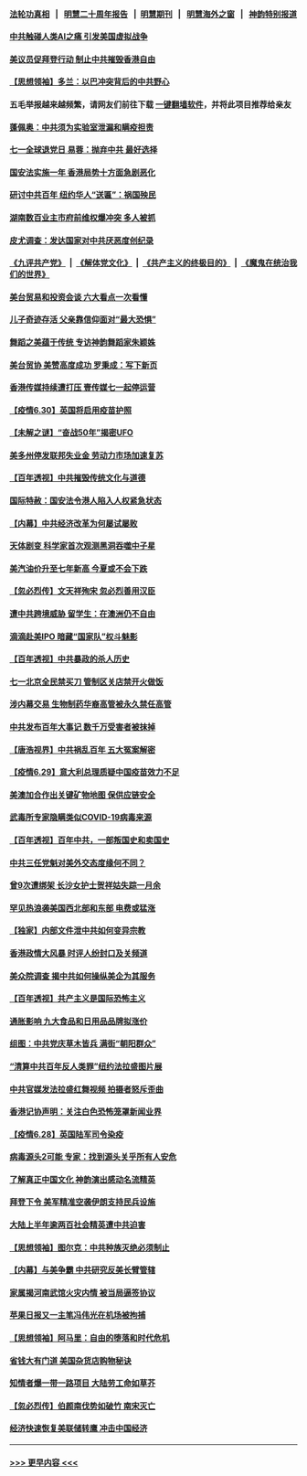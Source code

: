 #### [法轮功真相](https://github.com/gfw-breaker/truth/blob/master/README.md?t=0) &nbsp;&nbsp;|&nbsp;&nbsp; [明慧二十周年报告](https://github.com/gfw-breaker/mh-reports/blob/master/README.md?t=0) &nbsp;&nbsp;|&nbsp;&nbsp;[明慧期刊](https://github.com/gfw-breaker/mh-qikan) &nbsp;&nbsp;|&nbsp;&nbsp; [明慧海外之窗](https://github.com/gfw-breaker/mh-news/blob/master/README.md?t=0) &nbsp;&nbsp;|&nbsp;&nbsp; [神韵特别报道](https://github.com/gfw-breaker/mh-news/blob/master/shenyun.md?t=0)
#### [中共触碰人类AI之痛 引发美国虚拟战争](../pages/nf4514/n13059669.md?t=07011801) 
#### [美议员促拜登行动 制止中共摧毁香港自由](../pages/nf4514/n13059424.md?t=07011801) 
#### [【思想领袖】多兰：以巴冲突背后的中共野心](../pages/nf4514/n13010990.md?t=07011801) 
#### 五毛举报越来越频繁，请网友们前往下载 [一键翻墙软件](https://github.com/gfw-breaker/ssr-accounts)，并将此项目推荐给亲友
#### [蓬佩奥：中共须为实验室泄漏和瞒疫担责](../pages/nf4514/n13058935.md?t=07011801) 
#### [七一全球退党日 易蓉：抛弃中共 最好选择](../pages/nf4514/n13059106.md?t=07011801) 
#### [国安法实施一年 香港局势十方面急剧恶化](../pages/nf4514/n13058824.md?t=07011801) 
#### [研讨中共百年 纽约华人“送匾”：祸国殃民](../pages/nf4514/n13057367.md?t=07011801) 
#### [湖南数百业主市府前维权爆冲突 多人被抓](../pages/nf4514/n13058263.md?t=07011801) 
#### [皮尤调查：发达国家对中共厌恶度创纪录](../pages/nf4514/n13058634.md?t=07011801) 
#### [《九评共产党》](https://github.com/begood0513/9ping.md/blob/master/README.md) &nbsp;|&nbsp; [《解体党文化》](../../../../jtdwh.md/blob/master/README.md)  &nbsp;|&nbsp; [《共产主义的终极目的》](../../../../gczydzjmd.md/blob/master/README.md) &nbsp;|&nbsp; [《魔鬼在统治我们的世界》](../../../../mgztzwmdsj.md/blob/master/README.md) 
#### [美台贸易和投资会谈 六大看点一次看懂](../pages/nf4514/n13058513.md?t=07011801) 
#### [儿子奇迹存活 父亲靠信仰面对“最大恐惧”](../pages/nf4514/n13054485.md?t=07011801) 
#### [舞蹈之美蕴于传统 专访神韵舞蹈家朱颖姝](../pages/nf4514/n13057150.md?t=07011801) 
#### [美台贸协 美赞高度成功 罗秉成：写下新页](../pages/nf4514/n13058311.md?t=07011801) 
#### [香港传媒持续遭打压 壹传媒七一起停运营](../pages/nf4514/n13057890.md?t=07011801) 
#### [【疫情6.30】英国将启用疫苗护照](../pages/nf4514/n13057930.md?t=07011801) 
#### [【未解之谜】“奋战50年”揭密UFO](../pages/nf4514/n13056430.md?t=07011801) 
#### [美多州停发联邦失业金 劳动力市场加速复苏](../pages/nf4514/n13057593.md?t=07011801) 
#### [【百年透视】中共摧毁传统文化与道德](../pages/nf4514/n13057253.md?t=07011801) 
#### [国际特赦：国安法令港人陷入人权紧急状态](../pages/nf4514/n13057124.md?t=07011801) 
#### [【内幕】中共经济改革为何屡试屡败](../pages/nf4514/n13053901.md?t=07011801) 
#### [天体剧变 科学家首次观测黑洞吞噬中子星](../pages/nf4514/n13056958.md?t=07011801) 
#### [美汽油价升至七年新高 今夏或不会下跌](../pages/nf4514/n13056597.md?t=07011801) 
#### [【忽必烈传】文天祥殉宋 忽必烈善用汉臣](../pages/nf4514/n13034803.md?t=07011801) 
#### [遭中共跨境威胁 留学生：在澳洲仍不自由](../pages/nf4514/n13056454.md?t=07011801) 
#### [滴滴赴美IPO 暗藏“国家队”权斗魅影](../pages/nf4514/n13040013.md?t=07011801) 
#### [【百年透视】中共暴政的杀人历史](../pages/nf4514/n13051791.md?t=07011801) 
#### [七一北京全民禁买刀 管制区关店禁开火做饭](../pages/nf4514/n13055620.md?t=07011801) 
#### [涉内幕交易 生物制药华裔高管被永久禁任高管](../pages/nf4514/n13054771.md?t=07011801) 
#### [中共发布百年大事记 数千万受害者被抹掉](../pages/nf4514/n13056042.md?t=07011801) 
#### [【唐浩视界】中共祸乱百年 五大冤案解密](../pages/nf4514/n13055714.md?t=07011801) 
#### [【疫情6.29】意大利总理质疑中国疫苗效力不足](../pages/nf4514/n13055335.md?t=07011801) 
#### [美澳加合作出关键矿物地图 保供应链安全](../pages/nf4514/n13055358.md?t=07011801) 
#### [武毒所专家隐瞒类似COVID-19病毒来源](../pages/nf4514/n13054287.md?t=07011801) 
#### [【百年透视】百年中共，一部叛国史和卖国史](../pages/nf4514/n13055028.md?t=07011801) 
#### [中共三任党魁对美外交态度缘何不同？](../pages/nf4514/n13049219.md?t=07011801) 
#### [曾9次遭绑架 长沙女护士贺祥姑失踪一月余](../pages/nf4514/n13053392.md?t=07011801) 
#### [罕见热浪袭美国西北部和东部 电费或猛涨](../pages/nf4514/n13053910.md?t=07011801) 
#### [【独家】内部文件泄中共如何变异宗教](../pages/nf4514/n13031727.md?t=07011801) 
#### [香港政情大风暴 时评人纷封口及关频道](../pages/nf4514/n13053872.md?t=07011801) 
#### [美众院调查 揭中共如何操纵美企为其服务](../pages/nf4514/n13053664.md?t=07011801) 
#### [【百年透视】共产主义是国际恐怖主义](../pages/nf4514/n13052583.md?t=07011801) 
#### [通胀影响 九大食品和日用品品牌拟涨价](../pages/nf4514/n13053586.md?t=07011801) 
#### [组图：中共党庆草木皆兵 满街“朝阳群众”](../pages/nf4514/n13053804.md?t=07011801) 
#### [“清算中共百年反人类罪”纽约法拉盛图片展](../pages/nf4514/n13052220.md?t=07011801) 
#### [中共官媒发法拉盛红舞视频 拍摄者怒斥歪曲](../pages/nf4514/n13052125.md?t=07011801) 
#### [香港记协声明：关注白色恐怖笼罩新闻业界](../pages/nf4514/n13053610.md?t=07011801) 
#### [【疫情6.28】英国陆军司令染疫](../pages/nf4514/n13052662.md?t=07011801) 
#### [病毒源头2可能 专家：找到源头关乎所有人安危](../pages/nf4514/n13045323.md?t=07011801) 
#### [了解真正中国文化 神韵演出感动名流精英](../pages/nf4514/n13051943.md?t=07011801) 
#### [拜登下令 美军精准空袭伊朗支持民兵设施](../pages/nf4514/n13051694.md?t=07011801) 
#### [大陆上半年逾两百社会精英遭中共迫害](../pages/nf4514/n13044485.md?t=07011801) 
#### [【思想领袖】图尔克：中共种族灭绝必须制止](../pages/nf4514/n13015910.md?t=07011801) 
#### [【内幕】与美争霸 中共研究反美长臂管辖](../pages/nf4514/n13024693.md?t=07011801) 
#### [家属揭河南武馆火灾内情 被当局逼签协议](../pages/nf4514/n13050481.md?t=07011801) 
#### [苹果日报又一主笔冯伟光在机场被拘捕](../pages/nf4514/n13051282.md?t=07011801) 
#### [【思想领袖】阿马里：自由的堕落和时代危机](../pages/nf4514/n12992285.md?t=07011801) 
#### [省钱大有门道 美国杂货店购物秘诀](../pages/nf4514/n13050937.md?t=07011801) 
#### [知情者爆一带一路项目 大陆劳工命如草芥](../pages/nf4514/n13050458.md?t=07011801) 
#### [【忽必烈传】伯颜南伐势如破竹 南宋灭亡](../pages/nf4514/n13026118.md?t=07011801) 
#### [经济快速恢复美联储转鹰 冲击中国经济](../pages/nf4514/n13051022.md?t=07011801) 

----
#### [ >>> 更早内容 <<< ](../indexes/nf4514-earlier.md)
